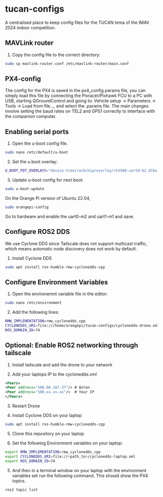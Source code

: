 # tucan-configs

A centralised place to keep config files for the TUCAN tema of the IMAV 2024 indoor competition.

## MAVLink router

1. Copy the config file to the correct directory:


```sh
sudo cp mavlink-router.conf /etc/mavlink-router/main.conf
```


## PX4-config

The config for the PX4 is saved in the px4_config.params file, you can simply load this file by connecting the Pixracer/Pixhawk FCU to a PC with USB, starting QGroundControl and going to:
Vehicle setup -> Parameters -> Tools -> Load from file..., and select the .params file. The main changes involve setting the baud rates on TEL2 and GPS1 correctly to interface with the companion computer.


## Enabling serial ports

1. Open the u-boot config file.
```sh
sudo nano /etc/default/u-boot
```

2. Set the u boot overlay:
```sh
U_BOOT_FDT_OVERLAYS="device-tree/rockchip/overlay/rk3588-uart0-m2.dtbo device-tree/rockchip/overlay/rk3588-uart1-m1.dtbo"
```

3. Update u-boot config for next boot:
```sh
sudo u-boot-update
```

On the Orange Pi version of Ubuntu 22.04, 
```sh
sudo orangepi-config
```
Go to hardware and enable the uart0-m2 and uart1-m1 and save.

## Configure ROS2 DDS

We use Cyclone DDS since Tailscale does not support multicast traffic, which means automatic node discovery does not work by default.

1. Install Cyclone DDS
```sh
sudo apt install ros-humble-rmw-cyclonedds-cpp
```


## Configure Environment Variables
1. Open the environemnt variable file in the editor:
```sh
sudo nano /etc/environment
```

2. Add the following lines:
```sh
RMW_IMPLEMENTATION=rmw_cyclonedds_cpp
CYCLONEDDS_URI=file:///home/orangepi/tucan-configs/cyclonedds-drone.xml 
ROS_DOMAIN_ID=74
```


## Optional: Enable ROS2 networking through tailscale

1. Install tailscale and add the drone to your network

2. Add your laptops IP to the cyclonedds.xml
```xml
<Peers>
<Peer address="100.96.167.37"/> # Anton
<Peer address="100.xx.xx.xx"/>  # Your IP
</Peers>
```

3. Restart Drone

4. Install Cyclone DDS on your laptop

```sh
sudo apt install ros-humble-rmw-cyclonedds-cpp
```

5. Clone this repository on your laptop


4. Set the following Environment variables on your laptop:

```sh
export RMW_IMPLEMENTATION=rmw_cyclonedds_cpp
export CYCLONEDDS_URI=file://<path_to>/cyclonedds-laptop.xml 
export ROS_DOMAIN_ID=74
```

5. And then in a terminal window on your laptop with the environment variables set run the following command. This should show the PX4 topics.
```sh
ros2 topic list
```

